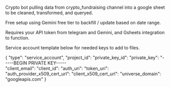 Crypto bot pulling data from crypto_fundraising channel into a google sheet to be cleaned, transformed, and queryed. 

Free setup using Gemini free tier to backfill / update based on date range. 

Requires your API token from telegram and Gemini, and Gsheets integration to function. 

Service account template below for needed keys to add to files.  


{
  "type": "service_account",
  "project_id": 
  "private_key_id":
  "private_key": "-----BEGIN PRIVATE KEY-----\
  "client_email": 
  "client_id": 
  "auth_uri": 
  "token_uri": 
  "auth_provider_x509_cert_url":
  "client_x509_cert_url": 
  "universe_domain": "googleapis.com"
}
